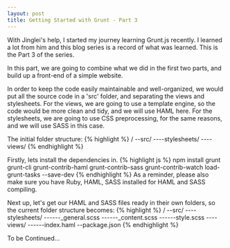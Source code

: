 ```yaml
---
layout: post
title: Getting Started with Grunt - Part 3
---
```



<div class="message">
With Jinglei's help, I started my journey learning Grunt.js recently. I learned a lot from him and this blog series is a record of what was learned. This is the Part 3 of the series.
</div>

In this part, we are going to combine what we did in the first two parts, and build up a front-end of a simple website.

In order to keep the code easily maintainable and well-organized, we would put all the source code in a 'src' folder, and separating the views and stylesheets. For the views, we are going to use a template engine, so the code would be more clean and tidy, and we will use HAML here. For the stylesheets, we are going to use CSS preprocessing, for the same reasons, and we will use SASS in this case.

The initial folder structure:
{% highlight %}
  /
  --src/
  ----stylesheets/
  ----views/
{% endhighlight %}

Firstly, lets install the dependencies in.
{% highlight js %}
npm install grunt grunt-cli grunt-contrib-haml grunt-contrib-sass grunt-contrib-watch load-grunt-tasks --save-dev
{% endhighlight %}
As a reminder, please also make sure you have Ruby, HAML, SASS installed for HAML and SASS compiling.

Next up, let's get our HAML and SASS files ready in their own folders, so the current folder structure becomes:
{% highlight %}
  /
  --src/
  ----stylesheets/
  ------_general.scss
  ------_content.scss
  ------style.scss
  ----views/
  ------index.haml
  --package.json
{% endhighlight %}

To be Continued...
